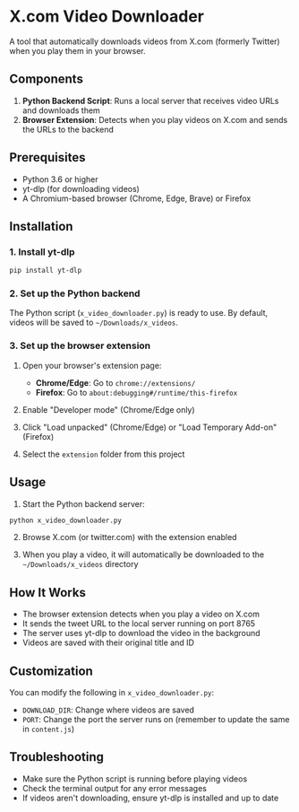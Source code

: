 # X.com Video Downloader

A tool that automatically downloads videos from X.com (formerly Twitter) when you play them in your browser.

## Components

1. **Python Backend Script**: Runs a local server that receives video URLs and downloads them
2. **Browser Extension**: Detects when you play videos on X.com and sends the URLs to the backend

## Prerequisites

- Python 3.6 or higher
- yt-dlp (for downloading videos)
- A Chromium-based browser (Chrome, Edge, Brave) or Firefox

## Installation

### 1. Install yt-dlp

```bash
pip install yt-dlp
```

### 2. Set up the Python backend

The Python script (`x_video_downloader.py`) is ready to use. By default, videos will be saved to `~/Downloads/x_videos`.

### 3. Set up the browser extension

1. Open your browser's extension page:
   - **Chrome/Edge**: Go to `chrome://extensions/`
   - **Firefox**: Go to `about:debugging#/runtime/this-firefox`

2. Enable "Developer mode" (Chrome/Edge only)

3. Click "Load unpacked" (Chrome/Edge) or "Load Temporary Add-on" (Firefox)

4. Select the `extension` folder from this project

## Usage

1. Start the Python backend server:

```bash
python x_video_downloader.py
```

2. Browse X.com (or twitter.com) with the extension enabled

3. When you play a video, it will automatically be downloaded to the `~/Downloads/x_videos` directory

## How It Works

- The browser extension detects when you play a video on X.com
- It sends the tweet URL to the local server running on port 8765
- The server uses yt-dlp to download the video in the background
- Videos are saved with their original title and ID

## Customization

You can modify the following in `x_video_downloader.py`:

- `DOWNLOAD_DIR`: Change where videos are saved
- `PORT`: Change the port the server runs on (remember to update the same in `content.js`)

## Troubleshooting

- Make sure the Python script is running before playing videos
- Check the terminal output for any error messages
- If videos aren't downloading, ensure yt-dlp is installed and up to date
